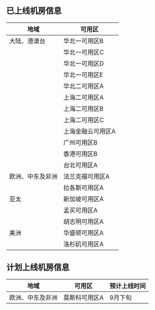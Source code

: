 ## 已上线机房信息

|  地域  | 可用区        |  
| ---------  |  ---------  | 
| 大陆、港澳台 | 华北一可用区B |
|  | 华北一可用区C |
|  | 华北一可用区D |
|  | 华北一可用区E |
|  | 华北二可用区A |
|  | 上海二可用区A |
|  | 上海二可用区B |
|  | 上海二可用区C |
|  | 上海金融云可用区A |
|  | 广州可用区B   |
|  | 香港可用区B   |
|  | 台北可用区A   |
| 欧洲、中东及非洲 | 法兰克福可用区A   |
|  | 拉各斯可用区A   |
| 亚太 | 新加坡可用区A   |
|  | 孟买可用区A   |
|  | 胡志明可用区A |
| 美洲 | 华盛顿可用区A   |
|  | 洛杉矶可用区A |


## 计划上线机房信息
|  地域  | 可用区        | 预计上线时间 |
| ---------  |  ---------  |   ---------  |
| 欧洲、中东及非洲 | 莫斯科可用区A | 9月下旬 |

